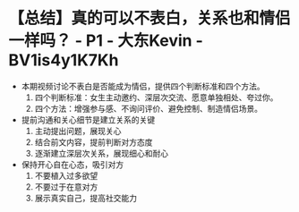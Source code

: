 # 【总结】真的可以不表白，关系也和情侣一样吗？ - P1 - 大东Kevin - BV1is4y1K7Kh

-   本期视频讨论不表白是否能成为情侣，提供四个判断标准和四个方法。
    1.  四个判断标准：女生主动邀约、深层次交流、愿意单独相处、夸过你。
    2.  四个方法：增强参与感、不询问评价、避免控制、制造情侣场景。
-   提前沟通和关心细节是建立关系的关键
    1.  主动提出问题，展现关心
    2.  结合前文内容，提前判断对方态度
    3.  逐渐建立深层次关系，展现细心和耐心
-   保持开心自在心态，吸引对方
    1.  不要植入过多欲望
    2.  不要过于在意对方
    3.  展示真实自己，提高社交能力